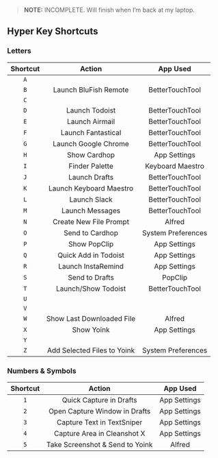 > **NOTE:** INCOMPLETE. Will finish when I’m back at my laptop.

## Hyper Key Shortcuts

### Letters

| **Shortcut** | **Action**                                  | **App Used**       |
|:---:|:---:|:---:|
| `A` |                                             |  |
| `B` | Launch BluFish Remote                       | BetterTouchTool    |
| `C` |                                             |                    |
| `D` | Launch Todoist                              | BetterTouchTool    |
| `E` | Launch Airmail                              | BetterTouchTool    |
| `F` | Launch Fantastical                          | BetterTouchTool    |
| `G` | Launch Google Chrome                        | BetterTouchTool    |
| `H` | Show Cardhop                                | App Settings       |
| `I` | Finder Palette                              | Keyboard Maestro   |
| `J` | Launch Drafts                               | BetterTouchTool    |
| `K` | Launch Keyboard Maestro                     | BetterTouchTool    |
| `L` | Launch Slack                                | BetterTouchTool    |
| `M` | Launch Messages                             | BetterTouchTool    |
| `N` | Create New File Prompt                      | Alfred             |
| `O` | Send to Cardhop                             | System Preferences |
| `P` | Show PopClip                                | App Settings       |
| `Q` | Quick Add in Todoist                        | App Settings       |
| `R` | Launch InstaRemind                          | App Settings       |
| `S` | Send to Drafts                              | PopClip            |
| `T` | Launch/Show Todoist                         | BetterTouchTool    |
| `U` |                                             |                    |
| `V` |                                             |                    |
| `W` | Show Last Downloaded File | Alfred             |
| `X` | Show Yoink                                  | App Settings       |
| `Y` |                                             |                    |
| `Z` | Add Selected Files to Yoink                 | System Preferences |

### Numbers & Symbols

| **Shortcut** | **Action**                      | **App Used** |
|:---:|:---:|:---:|
| `1` | Quick Capture in Drafts         | App Settings |
| `2` | Open Capture Window in Drafts   | App Settings |
| `3` | Capture Text in TextSniper      | App Settings |
| `4` | Capture Area in Cleanshot X     | App Settings |
| `5` | Take Screenshot & Send to Yoink | Alfred       |
